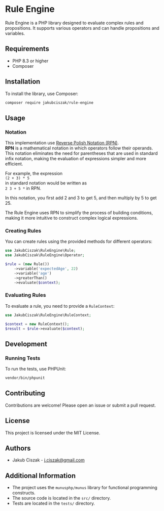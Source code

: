 
# Rule Engine

Rule Engine is a PHP library designed to evaluate complex rules and propositions. It supports various operators and can handle propositions and variables.

## Requirements

- PHP 8.3 or higher
- Composer

## Installation

To install the library, use Composer:

```sh
composer require jakubciszak/rule-engine
````

## Usage

### Notation
This implementation use [Reverse Polish Notation (RPN)](https://en.wikipedia.org/wiki/Reverse_Polish_notation). \
**RPN** is a mathematical notation in which operators follow their operands. This notation eliminates the need for parentheses that are used in standard infix notation, making the evaluation of expressions simpler and more efficient.

For example, the expression \
`(2 + 3) * 5` \
in standard notation would be written as \
`2 3 + 5 *` in RPN.

In this notation, you first add 2 and 3 to get 5, and then multiply by 5 to get 25.

The Rule Engine uses RPN to simplify the process of building conditions, making it more intuitive to construct complex logical expressions.

### Creating Rules

You can create rules using the provided methods for different operators:

```php
use JakubCiszak\RuleEngine\Rule;
use JakubCiszak\RuleEngine\Operator;

$rule = (new Rule())
    ->variable('expectedAge', 22)
    ->variable('age')
    ->greaterThan()
    ->evaluate($context);
```

### Evaluating Rules

To evaluate a rule, you need to provide a `RuleContext`:

```php
use JakubCiszak\RuleEngine\RuleContext;

$context = new RuleContext();
$result = $rule->evaluate($context);
```

## Development

### Running Tests

To run the tests, use PHPUnit:

```sh
vendor/bin/phpunit
```

## Contributing

Contributions are welcome! Please open an issue or submit a pull request.

## License

This project is licensed under the MIT License.

## Authors

- Jakub Ciszak - [j.ciszak@gmail.com](mailto:j.ciszak@gmail.com)


## Additional Information

- The project uses the `munusphp/munus` library for functional programming constructs.
- The source code is located in the `src/` directory.
- Tests are located in the `tests/` directory.
